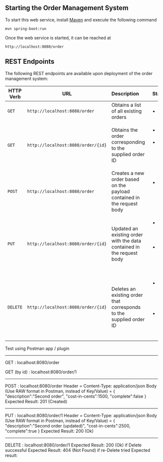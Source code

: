 ## Starting the Order Management System
To start this web service, install [Maven](https://maven.apache.org/install.html) and execute the following command

    mvn spring-boot:run
    
Once the web service is started, it can be reached at

    http://localhost:8080/order

## REST Endpoints
The following REST endpoints are available upon deployment of the order management system:

| HTTP Verb        | URL           | Description  | Status Codes |
| ------------- |-------------|:-----| ----|
| `GET` | `http://localhost:8080/order` | Obtains a list of all existing orders | <ul><li>`200 OK`</li></ul> |
| `GET` | `http://localhost:8080/order/{id}` | Obtains the order corresponding to the supplied order ID | <ul><li>`200 OK` if order exists</li><li>`404 Not Found` if order does not exist</li></ul> |
| `POST` | `http://localhost:8080/order` | Creates a new order based on the payload contained in the request body | <ul><li>`201 Created` if order successfully created</li></ul> |
| `PUT` | `http://localhost:8080/order/{id}` | Updated an existing order with the data contained in the request body | <ul><li>`200 OK` if order succesfully updated</li><li>`404 Not Found` if order does not exist</li></ul> |
| `DELETE` | `http://localhost:8080/order/{id}` | Deletes an existing order that corresponds to the supplied order ID | <ul><li>`203 No Content` if order succesfully deleted</li><li>`404 Not Found` if order does not exist</li></ul> |



Test using Postman app / plugin

----

GET : localhost:8080/order
	
GET (by id) : localhost:8080/order/1

----
	
POST : localhost:8080/order
	Header = Content-Type: application/json
	Body (Use RAW format in Postman, instead of Key/Value) = 
		{
		"description":"Second order",
		"cost-in-cents":1500,
		"complete":false
		}
  Expected Result: 201 (Created)

----

PUT : localhost:8080/order/1
	Header = Content-Type: application/json
	Body (Use RAW format in Postman, instead of Key/Value) = 
		{
		"description":"Second order (updated)",
		"cost-in-cents":2500,
		"complete":true
		}
  Expected Result: 200 (Ok)

----
		
DELETE : localhost:8080/order/1
  Expected Result: 200 (Ok) if Delete successful
  Expected Result: 404 (Not Found) if re-Delete tried
	Expected result:
